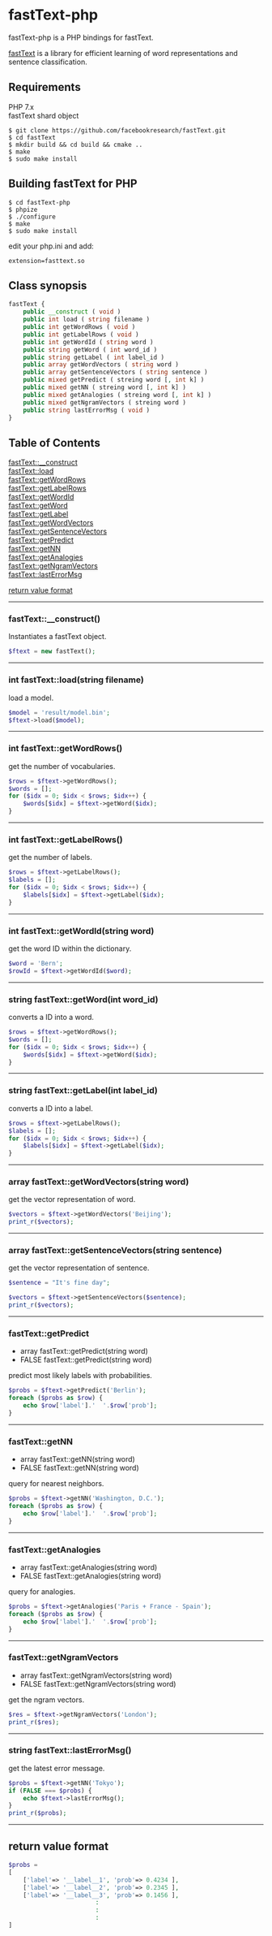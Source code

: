 # fastText-php

fastText-php is a PHP bindings for fastText.

[fastText](https://fasttext.cc/) is a library for efficient learning of word representations and sentence classification.

## Requirements

PHP 7.x  
fastText shard object  

```
$ git clone https://github.com/facebookresearch/fastText.git
$ cd fastText
$ mkdir build && cd build && cmake ..
$ make
$ sudo make install
```

## Building fastText for PHP

```
$ cd fastText-php
$ phpize
$ ./configure
$ make
$ sudo make install
```

edit your php.ini and add:

```
extension=fasttext.so
```

## Class synopsis

```php
fastText {
    public __construct ( void )
    public int load ( string filename )
    public int getWordRows ( void )
    public int getLabelRows ( void )
    public int getWordId ( string word )
    public string getWord ( int word_id )
    public string getLabel ( int label_id )
    public array getWordVectors ( string word )
    public array getSentenceVectors ( string sentence )
    public mixed getPredict ( streing word [, int k] )
    public mixed getNN ( streing word [, int k] )
    public mixed getAnalogies ( streing word [, int k] )
    public mixed getNgramVectors ( streing word )
    public string lastErrorMsg ( void )
}
```

## Table of Contents

[fastText::__construct](#__construct)  
[fastText::load](#load)  
[fastText::getWordRows](#getWordRows)  
[fastText::getLabelRows](#getLabelRows)  
[fastText::getWordId](#getWordId)  
[fastText::getWord](#getWord)  
[fastText::getLabel](#getLabel)  
[fastText::getWordVectors](#getWordVectors)  
[fastText::getSentenceVectors](#getSentenceVectors)  
[fastText::getPredict](#getPredict)  
[fastText::getNN](#getNN)  
[fastText::getAnalogies](#getAnalogies)  
[fastText::getNgramVectors](#getNgramVectors)  
[fastText::lastErrorMsg](#lastErrorMsg)  
  
[return value format](#returnvalf)  

-----

### <a name="__construct">fastText::__construct()

Instantiates a fastText object.

```php
$ftext = new fastText();
```

-----

### <a name="load">int fastText::load(string filename)

load a model.

```php
$model = 'result/model.bin';
$ftext->load($model);
```

-----

### <a name="getWordRows">int fastText::getWordRows()

get the number of vocabularies.

```php
$rows = $ftext->getWordRows();
$words = [];
for ($idx = 0; $idx < $rows; $idx++) {
    $words[$idx] = $ftext->getWord($idx);
}
```

-----

### <a name="getLabelRows">int fastText::getLabelRows()

get the number of labels.

```php
$rows = $ftext->getLabelRows();
$labels = [];
for ($idx = 0; $idx < $rows; $idx++) {
    $labels[$idx] = $ftext->getLabel($idx);
}
```

-----

### <a name="getWordId">int fastText::getWordId(string word)

get the word ID within the dictionary.

```php
$word = 'Bern';
$rowId = $ftext->getWordId($word);
```

-----

### <a name="getWord">string fastText::getWord(int word_id)

converts a ID into a word.

```php
$rows = $ftext->getWordRows();
$words = [];
for ($idx = 0; $idx < $rows; $idx++) {
    $words[$idx] = $ftext->getWord($idx);
}
```

-----

### <a name="getLabel">string fastText::getLabel(int label_id)

converts a ID into a label.

```php
$rows = $ftext->getLabelRows();
$labels = [];
for ($idx = 0; $idx < $rows; $idx++) {
    $labels[$idx] = $ftext->getLabel($idx);
}
```

-----

### <a name="getWordVectors">array fastText::getWordVectors(string word)

get the vector representation of word.

```php
$vectors = $ftext->getWordVectors('Beijing');
print_r($vectors);
```

-----

### <a name="getSentenceVectors">array fastText::getSentenceVectors(string sentence)

get the vector representation of sentence.

```php
$sentence = "It's fine day";

$vectors = $ftext->getSentenceVectors($sentence);
print_r($vectors);
```

-----

### <a name="getPredict">fastText::getPredict
* array fastText::getPredict(string word)
* FALSE fastText::getPredict(string word)

predict most likely labels with probabilities.

```php
$probs = $ftext->getPredict('Berlin');
foreach ($probs as $row) {
    echo $row['label'].'  '.$row['prob'];
}
```

-----

### <a name="getNN">fastText::getNN
* array fastText::getNN(string word)
* FALSE fastText::getNN(string word)

query for nearest neighbors.

```php
$probs = $ftext->getNN('Washington, D.C.');
foreach ($probs as $row) {
    echo $row['label'].'  '.$row['prob'];
}
```

-----

### <a name="getAnalogies">fastText::getAnalogies
* array fastText::getAnalogies(string word)
* FALSE fastText::getAnalogies(string word)

query for analogies.

```php
$probs = $ftext->getAnalogies('Paris + France - Spain');
foreach ($probs as $row) {
    echo $row['label'].'  '.$row['prob'];
}
```

-----

### <a name="getNgramVectors">fastText::getNgramVectors
* array fastText::getNgramVectors(string word)
* FALSE fastText::getNgramVectors(string word)

get the ngram vectors.

```php
$res = $ftext->getNgramVectors('London');
print_r($res);
```

-----

### <a name="lastErrorMsg">string fastText::lastErrorMsg()

get the latest error message.

```php
$probs = $ftext->getNN('Tokyo');
if (FALSE === $probs) {
    echo $ftext->lastErrorMsg();
}
print_r($probs);
```

-----

## <a name="returnvalf">return value format

```php
$probs =
[
    ['label'=> '__label__1', 'prob'=> 0.4234 ],
    ['label'=> '__label__2', 'prob'=> 0.2345 ],
    ['label'=> '__label__3', 'prob'=> 0.1456 ],
                        :
                        :
                        :
]
```
